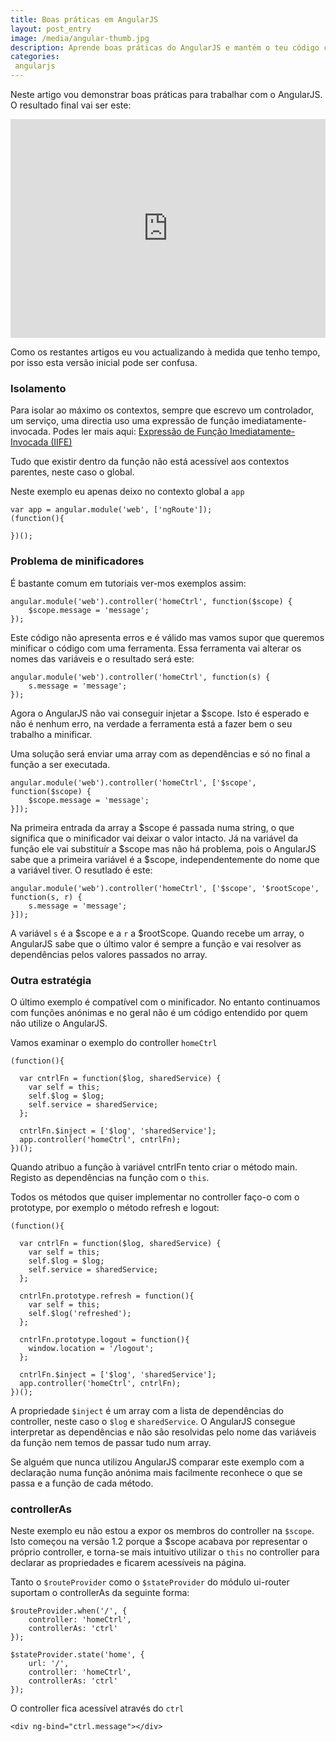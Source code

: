```yaml
---
title: Boas práticas em AngularJS
layout: post_entry
image: /media/angular-thumb.jpg
description: Aprende boas práticas do AngularJS e mantém o teu código compreensível
categories:
 angularjs
---
```


Neste artigo vou demonstrar boas práticas para trabalhar com o AngularJS. O resultado final vai ser este:

<iframe height='350' scrolling='no' src='http://codepen.io/guilhermecardoso/embed/LEGpmY/' frameborder='no' allowtransparency='true' allowfullscreen='true' style='width: 100%;'>See the Pen <a href='http://codepen.io/guilhermecardoso/pen/LEGpmY/'>LEGpmY</a> by Guilherme Cardoso (<a href='http://codepen.io/guilhermecardoso'>@guilhermecardoso</a>) on <a href='http://codepen.io'>CodePen</a>.
</iframe>

Como os restantes artigos eu vou actualizando à medida que tenho tempo, por isso esta versão inicial pode ser confusa.

### Isolamento

Para isolar ao máximo os contextos, sempre que escrevo um controlador, um serviço, uma directia uso uma expressão de função imediatamente-invocada. Podes ler mais aqui: [Expressão de Função Imediatamente-Invocada (IIFE)](http://www.codigo.ovh/javascript/pattern/2014/09/10/javascript-iife.html)


Tudo que existir dentro da função não está acessível aos contextos parentes, neste caso o global.

Neste exemplo eu apenas deixo no contexto global a ``app``

	var app = angular.module('web', ['ngRoute']);
	(function(){

	})();

### Problema de minificadores

É bastante comum em tutoriais ver-mos exemplos assim:

	angular.module('web').controller('homeCtrl', function($scope) {
		$scope.message = 'message';
	});

Este código não apresenta erros e é válido mas vamos supor que queremos minificar o código com uma ferramenta. Essa ferramenta vai alterar os nomes das variáveis e o resultado será este:

	angular.module('web').controller('homeCtrl', function(s) {
		s.message = 'message';
	});

Agora o AngularJS não vai conseguir injetar a $scope. Isto é esperado e não é nenhum erro, na verdade a ferramenta está a fazer bem o seu trabalho a minificar. 

Uma solução será enviar uma array com as dependências e só no final a função a ser executada.

	angular.module('web').controller('homeCtrl', ['$scope', function($scope) {
		$scope.message = 'message';
	}]);

Na primeira entrada da array a $scope é passada numa string, o que significa que o minificador vai deixar o valor intacto. Já na variável da função ele vai substituír a $scope mas não há problema, pois o AngularJS sabe que a primeira variável é a $scope, independentemente do nome que a variável tiver. O resutlado é este:

	angular.module('web').controller('homeCtrl', ['$scope', '$rootScope', function(s, r) {
		s.message = 'message';
	}]);

A variável ``s`` é a $scope e a ``r`` a $rootScope. Quando recebe um array, o AngularJS sabe que o último valor é sempre a função e vai resolver as dependências pelos valores passados no array.


### Outra estratégia

O último exemplo é compatível com o minificador. No entanto continuamos com funções anónimas e no geral não é um código entendido por quem não utilize o AngularJS.

Vamos examinar o exemplo do controller ``homeCtrl``

	(function(){
	  
	  var cntrlFn = function($log, sharedService) {
	    var self = this;
	    self.$log = $log;
	    self.service = sharedService;
	  };

	  cntrlFn.$inject = ['$log', 'sharedService'];
	  app.controller('homeCtrl', cntrlFn);
	})();


Quando atribuo a função à variável cntrlFn tento criar o método main. Registo as dependências na função com o ``this``.

Todos os métodos que quiser implementar no controller faço-o com o prototype, por exemplo o método refresh e logout:

	(function(){
	  
	  var cntrlFn = function($log, sharedService) {
	    var self = this;
	    self.$log = $log;
	    self.service = sharedService;
	  };

	  cntrlFn.prototype.refresh = function(){
	  	var self = this;
	  	self.$log('refreshed');
	  };

	  cntrlFn.prototype.logout = function(){
	  	window.location = '/logout';
	  };

	  cntrlFn.$inject = ['$log', 'sharedService'];
	  app.controller('homeCtrl', cntrlFn);
	})();

A propriedade ``$inject`` é um array com a lista de dependências do controller, neste caso o ``$log`` e ``sharedService``. O AngularJS consegue interpretar as dependências e não são resolvidas pelo nome das variáveis da função nem temos de passar tudo num array.

Se alguém que nunca utilizou AngularJS comparar este exemplo com a declaração numa função anónima mais facilmente reconhece o que se passa e a função de cada método.

### controllerAs

Neste exemplo eu não estou a expor os membros do controller na ``$scope``. Isto começou na versão 1.2 porque a $scope acabava por representar o próprio controller, e torna-se mais intuitívo utilizar o ``this`` no controller para declarar as propriedades e ficarem acessíveis na página.


Tanto o ``$routeProvider`` como o ``$stateProvider`` do módulo ui-router suportam o controllerAs da seguinte forma:

	$routeProvider.when('/', {
		controller: 'homeCtrl',
		controllerAs: 'ctrl'
	});

	$stateProvider.state('home', {
		url: '/',
		controller: 'homeCtrl',
		controllerAs: 'ctrl'
	});

O controller fica acessível através do ``ctrl``

	<div ng-bind="ctrl.message"></div>